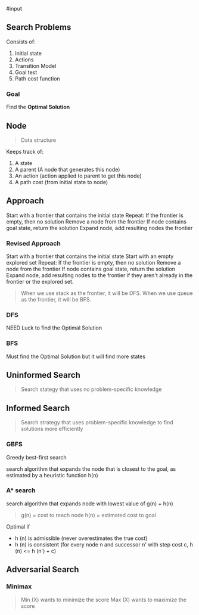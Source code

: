 #input 

## Search Problems
Consists of:
1. Initial state
2. Actions
3. Transition Model
4. Goal test
5. Path cost function

### Goal
Find the **Optimal Solution**

## Node
>Data structure

Keeps track of:
1. A state
2. A parent (A node that generates this node)
3. An action (action applied to parent to get this node)
4. A path cost (from initial state to node)

## Approach
Start with a frontier that contains the initial state
Repeat:
	If the frontier is empty, then no solution
	Remove a node from the frontier
	If node contains goal state, return the solution
	Expand node, add resulting nodes the frontier

### Revised Approach
Start with a frontier that contains the initial state
Start with an empty explored set
Repeat:
	If the frontier is empty, then no solution
	Remove a node from the frontier
	If node contains goal state, return the solution
	Expand node, add resulting nodes to the frontier if they aren't already in the frontier or the explored set.

>When we use stack as the frontier, it will be DFS.
>When we use queue as the frontier, it will be BFS.

### DFS
NEED Luck to find the Optimal Solution

### BFS
Must find the Optimal Solution but it will find more states

## Uninformed Search
>Search stategy that uses no problem-specific knowledge

## Informed Search
>Search strategy that uses problem-specific knowledge to find solutions more efficiently

### GBFS
Greedy best-first search

search algorithm that expands the node that is closest to the goal, as estimated by a heuristic function h(n)

### A* search
search algorithm that expands node with lowest value of g(n) + h(n)
>g(n) = cost to reach node
>h(n) = estimated cost to goal

Optimal if
- h (n) is admissible (never overestimates the true cost)
- h (n) is consistent (for every node n and successor n' with step cost c, h (n) <= h (n') + c)

## Adversarial Search
### Minimax
>Min (X) wants to minimize the score
>Max (X) wants to maximize the score

